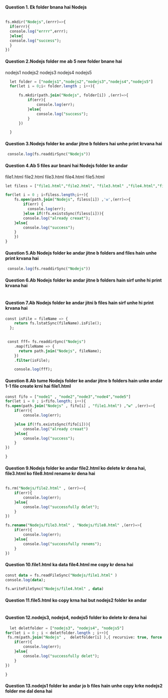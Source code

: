 #### Question 1. Ek folder bnana hai Nodejs 
```sql

fs.mkdir("Nodejs",(errr)=>{
  if(errr){
  console.log("errrr",errr);
  }else{
  console.log("success");
  }
})
```
#### Question 2.Nodejs folder me ab 5 new folder bnane hai 
nodejs1
nodejs2
nodejs3
nodejs4
nodejs5

```sql
  let folder = ["nodejs1","nodejs2","nodejs3","nodejs4","nodejs5"]
  for(let i = 0;i< folder.length ; i++){

      fs.mkdir(path.join("Nodejs", folder[i]) ,(err)=>{
          if(err){
              console.log(err);
          }else{
              console.log("success");
          }
      })

  }
```

#### Question 3.Nodejs folder ke andar jitne b folders hai unhe print krvana hai 
```sql
 console.log(fs.readdirSync("Nodejs"))

```
#### Question 4.Ab  5 files aur bnani hai Nodejs folder ke andar 
file1.html
file2.html
file3.html 
file4.html
file5.html 
```sql  
let filess = ["file1.html","file2.html", "file3.html" ,"file4.html","file5.html", ]

for(let i = 0 ; i<filess.length;i++){
    fs.open(path.join("Nodejs", filess[i]) ,'w',(err)=>{
        if(err) {
          console.log(err); 
        }else if(!fs.existsSync(filess[i])){
        console.log("already creaat");
    }else{
        console.log("success");
    }
    })
}
```
#### Question 5.Ab Nodejs folder ke andar jitne b folders and files hain unhe print krvana hai 
```sql
 console.log(fs.readdirSync("Nodejs"))

```
#### Question 6.Ab Nodejs folder ke andar jitne b folders hain sirf unhe hi print krvana hai 
```sql

```
#### Question 7.Ab Nodejs folder ke andar jitni b files hain sirf unhe hi print krvana hai 
```sql
const isFile = fileName => {
    return fs.lstatSync(fileName).isFile();
  };
  

 const fff= fs.readdirSync("Nodejs")
    .map(fileName => {
      return path.join("Nodejs", fileName);
    })
    .filter(isFile);

    console.log(fff); 
```
#### Question 8.Ab tume Nodejs folder ke andar jitne b folders hain unke andar 1-1 file create krni hai file1.html 
```sql
const fifo = ["node1" , "node2","node3","node4","node5"]
for(let i = 0 ; i<fifo.length; i++){
fs.open(path.join("Nodejs" , fifo[i] , "file1.html") ,"w" ,(err)=>{
    if(err){
        console.log(err);

    }else if(!fs.existsSync(fifo[i])){
        console.log("already creaat") 
    }else{
        console.log("success");
    }
})

}  
```
#### Question 9.Nodejs folder ke andar file2.html ko delete kr dena hai, file3.html ko file8.html rename kr dena hai 
```sql

fs.rm("Nodejs/file2.html" , (err)=>{
    if(err){
        console.log(err);
    }else{
        console.log("successfully delet");
    }
})

fs.rename("Nodejs/file3.html" , "Nodejs/file8.html" ,(err)=>{
    if(err){
        console.log(err);
    }else{
        console.log("successfully renems");
    }
})
```
#### Question 10.file1.html ka data file4.html me copy kr dena hai 
```sql
const data = fs.readFileSync("Nodejs/file1.html" )
console.log(data);

fs.writeFileSync("Nodejs/file4.html" , data)
```
#### Question 11.file5.html ko copy krna hai but nodejs2 folder ke andar 
```sql

```
#### Question 12.nodejs3, nodejs4, nodejs5 folder ko delete kr dena hai 
```sql
  let deletfolder = ["nodejs3", "nodejs4", "nodejs5"]
for(let i = 0 ; i < deletfolder.length ; i++){
 fs.rm(path.join("Nodejs" ,  deletfolder[i] ),{ recursive: true, force: true }, (err)=>{
    if(err){
        console.log(err);
    }else{
        console.log("successfully delet");
    }
})

}
```
#### Question 13.nodejs1 folder ke andar jo b files hain unhe copy krke nodejs2 folder me dal dena hai
```sql
```